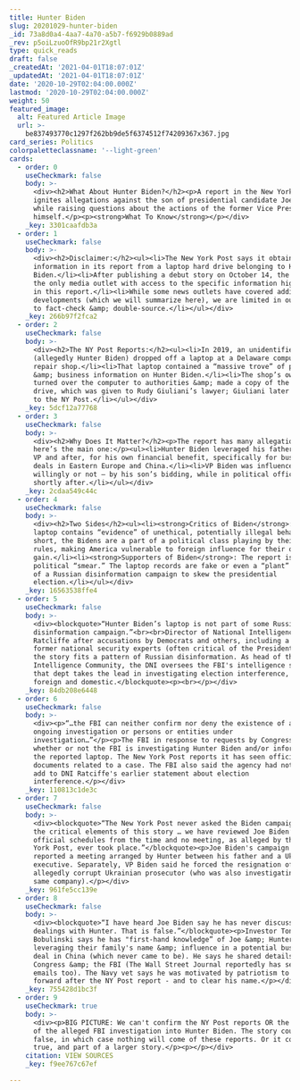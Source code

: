 ```yaml
---
title: Hunter Biden
slug: 20201029-hunter-biden
_id: 73a8d0a4-4aa7-4a70-a5b7-f6929b0889ad
_rev: p5oiLzuoOfR9bp21r2Xgtl
type: quick_reads
draft: false
_createdAt: '2021-04-01T18:07:01Z'
_updatedAt: '2021-04-01T18:07:01Z'
date: '2020-10-29T02:04:00.000Z'
lastmod: '2020-10-29T02:04:00.000Z'
weight: 50
featured_image:
  alt: Featured Article Image
  url: >-
    be837493770c1297f262bb9de5f6374512f74209367x367.jpg
card_series: Politics
colorpaletteclassname: '--light-green'
cards:
  - order: 0
    useCheckmark: false
    body: >-
      <div><h2>What About Hunter Biden?</h2><p>A report in the New York Post
      ignites allegations against the son of presidential candidate Joe Biden,
      while raising questions about the actions of the former Vice President
      himself.</p><p><strong>What To Know</strong></p></div>
    _key: 3301caafdb3a
  - order: 1
    useCheckmark: false
    body: >-
      <div><h2>Disclaimer:</h2><ul><li>The New York Post says it obtained
      information in its report from a laptop hard drive belonging to Hunter
      Biden.</li><li>After publishing a debut story on October 14, the Post is
      the only media outlet with access to the specific information highlighted
      in this report.</li><li>While some news outlets have covered additional
      developments (which we will summarize here), we are limited in our ability
      to fact-check &amp; double-source.</li></ul></div>
    _key: 266b97f2fca2
  - order: 2
    useCheckmark: false
    body: >-
      <div><h2>The NY Post Reports:</h2><ul><li>In 2019, an unidentified man
      (allegedly Hunter Biden) dropped off a laptop at a Delaware computer
      repair shop.</li><li>That laptop contained a “massive trove” of personal
      &amp; business information on Hunter Biden.</li><li>The shop’s owner
      turned over the computer to authorities &amp; made a copy of the hard
      drive, which was given to Rudy Giuliani’s lawyer; Giuliani later gave it
      to the NY Post.</li></ul></div>
    _key: 5dcf12a77768
  - order: 3
    useCheckmark: false
    body: >-
      <div><h2>Why Does It Matter?</h2><p>The report has many allegations –
      here’s the main one:</p><ul><li>Hunter Biden leveraged his father, both as
      VP and after, for his own financial benefit, specifically for business
      deals in Eastern Europe and China.</li><li>VP Biden was influenced –
      willingly or not – by his son’s bidding, while in political office and/or
      shortly after.</li></ul></div>
    _key: 2cdaa549c44c
  - order: 4
    useCheckmark: false
    body: >-
      <div><h2>Two Sides</h2><ul><li><strong>Critics of Biden</strong>: The
      laptop contains “evidence” of unethical, potentially illegal behavior. In
      short, the Bidens are a part of a political class playing by their own
      rules, making America vulnerable to foreign influence for their own
      gain.</li><li><strong>Supporters of Biden</strong>: The report is a
      political “smear.” The laptop records are fake or even a “plant” as part
      of a Russian disinformation campaign to skew the presidential
      election.</li></ul></div>
    _key: 16563538ffe4
  - order: 5
    useCheckmark: false
    body: >-
      <div><blockquote>“Hunter Biden’s laptop is not part of some Russian
      disinformation campaign.”<br><br>Director of National Intelligence John
      Ratcliffe after accusations by Democrats and others, including a group of
      former national security experts (often critical of the President), that
      the story fits a pattern of Russian disinformation. As head of the entire
      Intelligence Community, the DNI oversees the FBI's intelligence services;
      that dept takes the lead in investigating election interference, both
      foreign and domestic.</blockquote><p><br></p></div>
    _key: 84db208e6448
  - order: 6
    useCheckmark: false
    body: >-
      <div><p>“…the FBI can neither confirm nor deny the existence of any
      ongoing investigation or persons or entities under
      investigation…”</p><p>The FBI in response to requests by Congress about
      whether or not the FBI is investigating Hunter Biden and/or information on
      the reported laptop. The New York Post reports it has seen official
      documents related to a case. The FBI also said the agency had nothing to
      add to DNI Ratciffe's earlier statement about election
      interference.</p></div>
    _key: 110813c1de3c
  - order: 7
    useCheckmark: false
    body: >-
      <div><blockquote>“The New York Post never asked the Biden campaign about
      the critical elements of this story … we have reviewed Joe Biden’s
      official schedules from the time and no meeting, as alleged by the New
      York Post, ever took place.”</blockquote><p>Joe Biden's campaign after NYP
      reported a meeting arranged by Hunter between his father and a Ukrainian
      executive. Separately, VP Biden said he forced the resignation of an
      allegedly corrupt Ukrainian prosecutor (who was also investigating that
      same company).</p></div>
    _key: 961fe5cc139e
  - order: 8
    useCheckmark: false
    body: >-
      <div><blockquote>“I have heard Joe Biden say he has never discussed his
      dealings with Hunter. That is false.”</blockquote><p>Investor Tony
      Bobulinski says he has "first-hand knowledge” of Joe &amp; Hunter Biden
      leveraging their family's name &amp; influence in a potential business
      deal in China (which never came to be). He says he shared details with
      Congress &amp; the FBI (The Wall Street Journal reportedly has seen texts,
      emails too). The Navy vet says he was motivated by patriotism to come
      forward after the NY Post report - and to clear his name.</p></div>
    _key: 755428d1bc3f
  - order: 9
    useCheckmark: true
    body: >-
      <div><p>BIG PICTURE: We can't confirm the NY Post reports OR the existence
      of the alleged FBI investigation into Hunter Biden. The story could be
      false, in which case nothing will come of these reports. Or it could be
      true, and part of a larger story.</p><p></p></div>
    citation: VIEW SOURCES
    _key: f9ee767c67ef

---
```

 